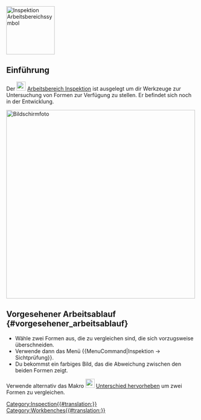  

<img alt="Inspektion Arbeitsbereichssymbol" src=images/Workbench_Inspection.svg  style="width:128px;">

## Einführung

Der <img alt="" src=images/Workbench_Inspection.svg  style="width:24px;"> [Arbeitsbereich Inspektion](Inspection_Workbench/de.md) ist ausgelegt um dir Werkzeuge zur Untersuchung von Formen zur Verfügung zu stellen. Er befindet sich noch in der Entwicklung.

<img alt="Bildschirmfoto" src=images/InspectionEx.png  style="width:500px;">

## Vorgesehener Arbeitsablauf {#vorgesehener_arbeitsablauf}

-   Wähle zwei Formen aus, die zu vergleichen sind, die sich vorzugsweise überschneiden.
-   Verwende dann das Menü {{MenuCommand|Inspektion → Sichtprüfung}}.
-   Du bekommst ein farbiges Bild, das die Abweichung zwischen den beiden Formen zeigt.

Verwende alternativ das Makro <img alt="" src=images/HighlightDifference.png  style="width:24px;"> [Unterschied hervorheben](Macro_HighlightDifference/de.md) um zwei Formen zu vergleichen.










[Category:Inspection{{\#translation:}}](Category:Inspection.md) [Category:Workbenches{{\#translation:}}](Category:Workbenches.md)
